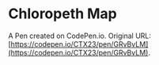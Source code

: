 # Chloropeth Map

A Pen created on CodePen.io. Original URL: [https://codepen.io/CTX23/pen/GRvBvLM](https://codepen.io/CTX23/pen/GRvBvLM).


